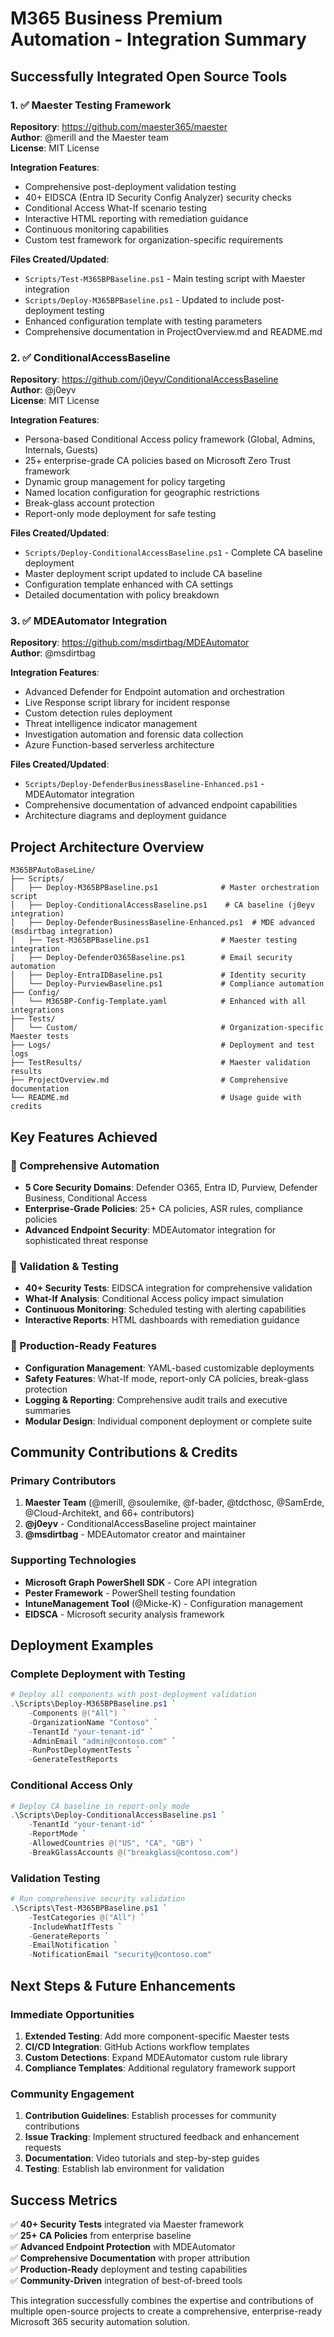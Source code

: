 # M365 Business Premium Automation - Integration Summary

## Successfully Integrated Open Source Tools

### 1. ✅ Maester Testing Framework
**Repository**: https://github.com/maester365/maester  
**Author**: @merill and the Maester team  
**License**: MIT License  

**Integration Features**:
- Comprehensive post-deployment validation testing
- 40+ EIDSCA (Entra ID Security Config Analyzer) security checks
- Conditional Access What-If scenario testing
- Interactive HTML reporting with remediation guidance
- Continuous monitoring capabilities
- Custom test framework for organization-specific requirements

**Files Created/Updated**:
- `Scripts/Test-M365BPBaseline.ps1` - Main testing script with Maester integration
- `Scripts/Deploy-M365BPBaseline.ps1` - Updated to include post-deployment testing
- Enhanced configuration template with testing parameters
- Comprehensive documentation in ProjectOverview.md and README.md

### 2. ✅ ConditionalAccessBaseline
**Repository**: https://github.com/j0eyv/ConditionalAccessBaseline  
**Author**: @j0eyv  
**License**: MIT License  

**Integration Features**:
- Persona-based Conditional Access policy framework (Global, Admins, Internals, Guests)
- 25+ enterprise-grade CA policies based on Microsoft Zero Trust framework
- Dynamic group management for policy targeting
- Named location configuration for geographic restrictions
- Break-glass account protection
- Report-only mode deployment for safe testing

**Files Created/Updated**:
- `Scripts/Deploy-ConditionalAccessBaseline.ps1` - Complete CA baseline deployment
- Master deployment script updated to include CA baseline
- Configuration template enhanced with CA settings
- Detailed documentation with policy breakdown

### 3. ✅ MDEAutomator Integration
**Repository**: https://github.com/msdirtbag/MDEAutomator  
**Author**: @msdirtbag  

**Integration Features**:
- Advanced Defender for Endpoint automation and orchestration
- Live Response script library for incident response
- Custom detection rules deployment
- Threat intelligence indicator management
- Investigation automation and forensic data collection
- Azure Function-based serverless architecture

**Files Created/Updated**:
- `Scripts/Deploy-DefenderBusinessBaseline-Enhanced.ps1` - MDEAutomator integration
- Comprehensive documentation of advanced endpoint capabilities
- Architecture diagrams and deployment guidance

## Project Architecture Overview

```
M365BPAutoBaseLine/
├── Scripts/
│   ├── Deploy-M365BPBaseline.ps1              # Master orchestration script
│   ├── Deploy-ConditionalAccessBaseline.ps1    # CA baseline (j0eyv integration)
│   ├── Deploy-DefenderBusinessBaseline-Enhanced.ps1  # MDE advanced (msdirtbag integration)
│   ├── Test-M365BPBaseline.ps1                # Maester testing integration
│   ├── Deploy-DefenderO365Baseline.ps1        # Email security automation
│   ├── Deploy-EntraIDBaseline.ps1             # Identity security
│   └── Deploy-PurviewBaseline.ps1             # Compliance automation
├── Config/
│   └── M365BP-Config-Template.yaml            # Enhanced with all integrations
├── Tests/
│   └── Custom/                                # Organization-specific Maester tests
├── Logs/                                      # Deployment and test logs
├── TestResults/                               # Maester validation results
├── ProjectOverview.md                         # Comprehensive documentation
└── README.md                                  # Usage guide with credits
```

## Key Features Achieved

### 🚀 Comprehensive Automation
- **5 Core Security Domains**: Defender O365, Entra ID, Purview, Defender Business, Conditional Access
- **Enterprise-Grade Policies**: 25+ CA policies, ASR rules, compliance policies
- **Advanced Endpoint Security**: MDEAutomator integration for sophisticated threat response

### 🧪 Validation & Testing
- **40+ Security Tests**: EIDSCA integration for comprehensive validation
- **What-If Analysis**: Conditional Access policy impact simulation
- **Continuous Monitoring**: Scheduled testing with alerting capabilities
- **Interactive Reports**: HTML dashboards with remediation guidance

### 🔧 Production-Ready Features
- **Configuration Management**: YAML-based customizable deployments
- **Safety Features**: What-If mode, report-only CA policies, break-glass protection
- **Logging & Reporting**: Comprehensive audit trails and executive summaries
- **Modular Design**: Individual component deployment or complete suite

## Community Contributions & Credits

### Primary Contributors
1. **Maester Team** (@merill, @soulemike, @f-bader, @tdcthosc, @SamErde, @Cloud-Architekt, and 66+ contributors)
2. **@j0eyv** - ConditionalAccessBaseline project maintainer
3. **@msdirtbag** - MDEAutomator creator and maintainer

### Supporting Technologies
- **Microsoft Graph PowerShell SDK** - Core API integration
- **Pester Framework** - PowerShell testing foundation
- **IntuneManagement Tool** (@Micke-K) - Configuration management
- **EIDSCA** - Microsoft security analysis framework

## Deployment Examples

### Complete Deployment with Testing
```powershell
# Deploy all components with post-deployment validation
.\Scripts\Deploy-M365BPBaseline.ps1 `
    -Components @("All") `
    -OrganizationName "Contoso" `
    -TenantId "your-tenant-id" `
    -AdminEmail "admin@contoso.com" `
    -RunPostDeploymentTests `
    -GenerateTestReports
```

### Conditional Access Only
```powershell
# Deploy CA baseline in report-only mode
.\Scripts\Deploy-ConditionalAccessBaseline.ps1 `
    -TenantId "your-tenant-id" `
    -ReportMode `
    -AllowedCountries @("US", "CA", "GB") `
    -BreakGlassAccounts @("breakglass@contoso.com")
```

### Validation Testing
```powershell
# Run comprehensive security validation
.\Scripts\Test-M365BPBaseline.ps1 `
    -TestCategories @("All") `
    -IncludeWhatIfTests `
    -GenerateReports `
    -EmailNotification `
    -NotificationEmail "security@contoso.com"
```

## Next Steps & Future Enhancements

### Immediate Opportunities
1. **Extended Testing**: Add more component-specific Maester tests
2. **CI/CD Integration**: GitHub Actions workflow templates
3. **Custom Detections**: Expand MDEAutomator custom rule library
4. **Compliance Templates**: Additional regulatory framework support

### Community Engagement
1. **Contribution Guidelines**: Establish processes for community contributions
2. **Issue Tracking**: Implement structured feedback and enhancement requests
3. **Documentation**: Video tutorials and step-by-step guides
4. **Testing**: Establish lab environment for validation

## Success Metrics

✅ **40+ Security Tests** integrated via Maester framework  
✅ **25+ CA Policies** from enterprise baseline  
✅ **Advanced Endpoint Protection** with MDEAutomator  
✅ **Comprehensive Documentation** with proper attribution  
✅ **Production-Ready** deployment and testing capabilities  
✅ **Community-Driven** integration of best-of-breed tools  

This integration successfully combines the expertise and contributions of multiple open-source projects to create a comprehensive, enterprise-ready Microsoft 365 security automation solution.
